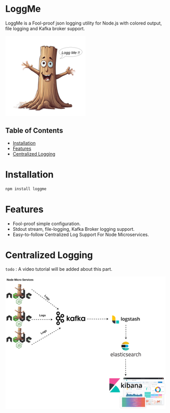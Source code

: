 # LoggMe

LoggMe is a Fool-proof json logging utility for Node.js with colored output, file logging and Kafka broker support.

<img src="./assets/LoggMe.png" alt="image" width="50%" height="50%">

## Table of Contents

- [Installation](#installation)
- [Features](#Features)
- [Centralized Logging](#centralized-logging)

# Installation

```bash
npm install loggme
```

# Features 
* Fool-proof simple configuration.
* Stdout stream, file-logging, Kafka Broker logging support.
* Easy-to-follow Centralized Log Support For Node Microservices.

# Centralized Logging 

`todo` : A video tutorial will be added about this part.

<img src="./assets/loggMe_centralized_logging.png" alt="image">